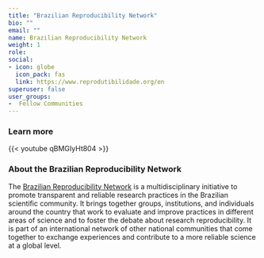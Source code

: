 ```yaml
---
title: "Brazilian Reproducibility Network"
bio: ""
email: ""
name: Brazilian Reproducibility Network
weight: 1
role: 
social:
- icon: globe
  icon_pack: fas
  link: https://www.reprodutibilidade.org/en
superuser: false
user_groups:
-  Fellow Communities
---
```


### Learn more

{{< youtube qBMGIyHt804 >}} 

### About the Brazilian Reproducibility Network

The [Brazilian Reproducibility Network](https://www.reprodutibilidade.org/en) is a multidisciplinary initiative to promote transparent and reliable research practices in the Brazilian scientific community. It brings together groups, institutions, and individuals around the country that work to evaluate and improve practices in different areas of science and to foster the debate about research reproducibility. It is part of an international network of other national communities that come together to exchange experiences and contribute to a more reliable science at a global level. 


